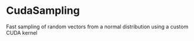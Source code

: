 # CudaSampling
Fast sampling of random vectors from a normal distribution using a custom CUDA kernel
